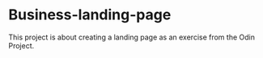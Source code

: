 # Business-landing-page
This project is about creating a landing page as an exercise from the Odin Project.